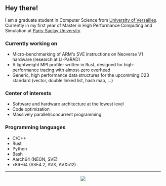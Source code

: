 ## Hey there!
I am a graduate student in Computer Science from [University of Versailles](https://www.uvsq.fr/licence-informatique).
Currently in my first year of Master in High Performance Computing and Simulation at [Paris-Saclay University](http://www.chps.uvsq.fr/).

### Currently working on
- Micro-benchmarking of ARM's SVE instructions on Neoverse V1 hardware (research at LI-PaRAD)
- A lightweight MPI profiler written in Rust, designed for high-performance tracing with almost-zero overhead
- Generic, high performance data structures for the upcomming C23 standard (vector, double linked list, hash map, ...) 

### Center of interests
- Software and hardware architecture at the lowest level
- Code optimization
- Massively parallel/concurrent programming

### Programming languages
- C/C++
- Rust
- Python
- Bash
- Aarch64 (NEON, SVE)
- x86-64 (SSE4.2, AVX, AVX512)

---
<div align="center">
  <img src="https://github-readme-stats.vercel.app/api?username=dssgabriel&show_icons=true&count_private=true&hide_border=true" align="center"/>
</div>  
